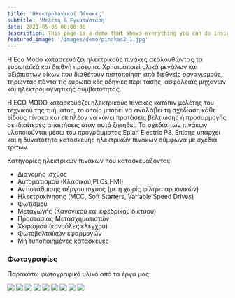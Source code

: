 ```yaml
---
title: 'Ηλεκτρολογικοί Πίνακες'
subtitle: 'Μελέτη & Εγκατάσταση'
date: 2021-05-06 00:00:00
description: This page is a demo that shows everything you can do inside portfolio and blog posts.
featured_image: '/images/demo/pinakas2_1.jpg'
---
```


Η Eco Modo κατασκευάζει ηλεκτρικούς πίνακες ακολουθώντας τα ευρωπαϊκά και διεθνή πρότυπα. Χρησιμοποιεί υλικά μεγάλων και αξιόπιστων οίκων που διαθέτουν πιστοποίηση από διεθνείς οργανισμούς, τηρώντας πάντα τις ευρωπαικές οδηγίες περι τάσης, ασφάλειας μηχανών και ηλεκτρομαγνητικής συμβατότητας.

Η ECO MODO κατασκευάζει ηλεκτρικούς πίνακες κατόπιν μελέτης του τεχνικού της τμήματος, το οποίο μπορεί να αναλάβει τη σχεδίαση κάθε είδους πίνακα και επιπλέον να κάνει προτάσεις βελτίωσης ή προσαρμογής σε ιδιαίτερες απαιτήσεις όταν αυτό ζητηθεί. Τα σχέδια των πινάκων υλοποιούνται μέσω του προγράμματος Eplan Electric P8. Επίσης υπάρχει και η δυνατότητα κατασκευής ηλεκτρικών πινάκων σύμφωνα με σχέδια τρίτων.


Κατηγορίες ηλεκτρικών πινάκων που κατασκευάζονται:

* Διανομής ισχύος
* Αυτοματισμού (Κλασικού,PLCs,ΗΜΙ)
* Αντιστάθμισης αέργου ισχύος (με η χωρίς φίλτρα αρμονικών)
* Ηλεκτροκίνησης (MCC, Soft Starters, Variable Speed Drives)
* Φωτισμού
* Μεταγωγής (Κανονικού και εφεδρικού δικτύου)
* Προστασίας Μετασχηματιστών
* Χειρισμού (κονσόλες ελέγχου)
* Φωτοβολταϊκών εφαρμογών
* Μη τυποποιημένες κατασκευές

### Φωτογραφίες

Παρακάτω φωτογραφικό υλικό από τα έργα μας:

<div class="gallery" data-columns="3">
	<img src="/images/demo/1621622013905.jpg">
	<img src="/images/demo/pinakes1_1.jpg">
	<img src="/images/demo/pinakes1_2.jpg">
	<img src="/images/demo/PH2.jpg">
	<img src="/images/demo/PH3.jpg">
	<img src="/images/demo/PH4.jpg">
	<img src="/images/demo/PH5.jpg">
	<img src="/images/demo/PH6.jpg">
	<img src="/images/demo/PH7.jpg">
</div>